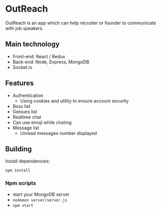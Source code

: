 # OutReach

OutReach is an app which can help recruiter or founder to communicate with job speakers.

## Main technology

* Front-end: React / Redux
* Back-end: Node, Express, MongoDB
* Socket.io

## Features

* Authentication
    * Using cookies and utility to ensure account security 
* Boss list
* Geniues list
* Realtime  chat
* Can use emoji while chating
* Message list
    * Unread messages number displayed

## Building

Install dependencies:

```
npm install
```

### Npm scripts

* start your MongoDB server
* `nodemon server/server.js`
* `npm start`
